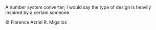 A number system converter; I would say the type of design is heavily inspired by a certain someone.

© Florence Azriel R. Migallos
